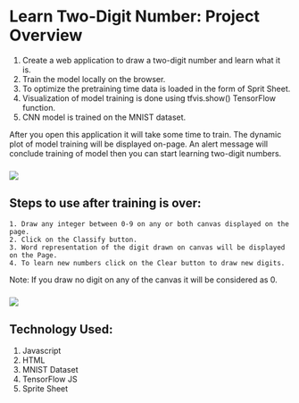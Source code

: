 # Learn Two-Digit Number: Project Overview
1. Create a web application to draw a two-digit number and learn what it is. 
2. Train the model locally on the browser.
3. To optimize the pretraining time data is loaded in the form of Sprit Sheet.
4. Visualization of model training is done using tfvis.show() TensorFlow function.
5. CNN model is trained on the MNIST dataset.


After you open this application it will take some time to train. The dynamic plot of model training will be displayed on-page. An alert message will conclude training of model then you can start learning two-digit numbers.
### 
![](https://github.com/patilprajwal/Two_digit_number.github.io/blob/master/epoch%20end.png)
## Steps to use after training is over:
	1. Draw any integer between 0-9 on any or both canvas displayed on the page.
	2. Click on the Classify button.
	3. Word representation of the digit drawn on canvas will be displayed on the Page.
	4. To learn new numbers click on the Clear button to draw new digits.
Note: If you draw no digit on any of the canvas it will be considered as 0.
### 
![](https://github.com/patilprajwal/Two_digit_number.github.io/blob/master/model%20train.png)

## Technology Used:
1. Javascript
2. HTML
3. MNIST Dataset
4. TensorFlow JS
5. Sprite Sheet
